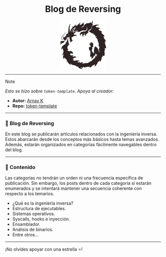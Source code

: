 <h1 align="center">
  <a href="https://rawc1nnamon.github.io/" target="_blank" style="text-decoration: none; color: inherit;">
    Blog de Reversing
  </a>
</h1>

<p align="center">
  <img src="src/content/images/misc/readme-001.png" alt="Logo" width="150"/>
</p>

---

> [!NOTE]
> *Esto se hizo sobre `token-template`. Apoya al creador:*
> * **Autor:** [Arnav K](https://github.com/ArnavK-09)
> * **Repo:** [token-template](https://github.com/ArnavK-09/token-template)

---

### 🐉 Blog de Reversing

En este blog se publicarán artículos relacionados con la ingeniería inversa. Estos abarcarán desde los conceptos más básicos hasta temas avanzados. Además, estarán organizados en categorías fácilmente navegables dentro del blog.

---

### 📄 Contenido

Las categorías no tendrán un orden ni una frecuencia específica de publicación. Sin embargo, los posts dentro de cada categoría sí estarán enumerados y se intentará mantener una secuencia coherente con respecto a los temarios.

- ¿Qué es la ingeniería inversa?
- Estructura de ejecutables.
- Sistemas operativos.
- Syscalls, hooks e inyección.
- Ensamblador.
- Análisis de binarios.
- Entre otros...

---  
¡No olvides apoyar con una estrella ⭐!

